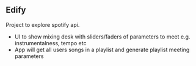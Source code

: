 ﻿## Edify

Project to explore spotify api.

- UI to show mixing desk with sliders/faders of parameters to meet e.g. instrumentalness, tempo etc
- App will get all users songs in a playlist and generate playlist meeting parameters
